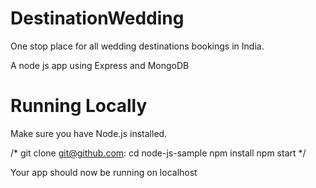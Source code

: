 # DestinationWedding
One stop place for all wedding destinations bookings in India.

A node js app using Express and MongoDB

# Running Locally
Make sure you have Node.js installed.

/* git clone git@github.com:
cd node-js-sample
npm install
npm start */

Your app should now be running on localhost

